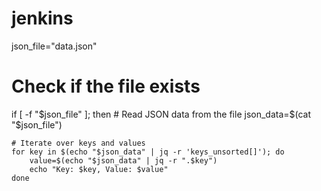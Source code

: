 # jenkins
json_file="data.json"

# Check if the file exists
if [ -f "$json_file" ]; then
    # Read JSON data from the file
    json_data=$(cat "$json_file")

    # Iterate over keys and values
    for key in $(echo "$json_data" | jq -r 'keys_unsorted[]'); do
        value=$(echo "$json_data" | jq -r ".$key")
        echo "Key: $key, Value: $value"
    done
